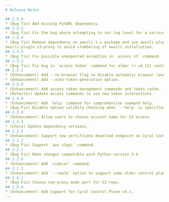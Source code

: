 ```yaml
---
# Release Notes

## 2.5.6
* (Bug fix) Add missing PyYAML dependency.
## 2.5.5
* (Bug fix) Fix the bug where attempting to set log level for a service may give error "service does not exist".
## 2.5.4
* (Bug fix) Remove dependency on awscli 1.x package and use awscli-plugin-proxy instead of
awscli-plugin-s3-proxy to avoid clobbering of awscli installation.
## 2.5.3
* (Bug fix) Fix possible unexpected exception in `access s3` command.
## 2.5.2
* (Bug fix) Fix bug in `access token` command for older (< v4.12) control planes.
## 2.5.1
* (Enhancement) Add --no-browser flag to disable automatic browser launch for authentication.
* (Enhancement) Add --auto-token-generation option.
## 2.5.0
* (Enhancement) Add access token management commands and token cache.
* (Refactor) Update access commands to use new token interactions.
## 2.4.0
* (Enhancement) Add `help` command for comprehensive command help.
* (Bug Fix) Disable option validity checking when `--help` is specified.
## 2.3.0
* (Enhancement) Allow users to choose account name for S3 access.
## 2.2.4
* (Chore) Update dependency versions.
## 2.2.3
* (Enhancement) Support new certificate download endpoint on Cyral Control Plane.
## 2.2.2
* (Bug Fix) Support `aws s3api` command.
## 2.2.1
* (Bug Fix) Make changes compatible with Python version 3.9.
## 2.2.0
* (Enhancement) Add `sidecar` command.
## 2.1.1
* (Enhancement) Add `--realm` option to support some older control planes.
## 2.0.1
* (Bug Fix) Choose non-proxy mode port for S3 repo.
## 2.0.0
* (Enhancement) Add support for Cyral Control Plane v4.x.
---
```

